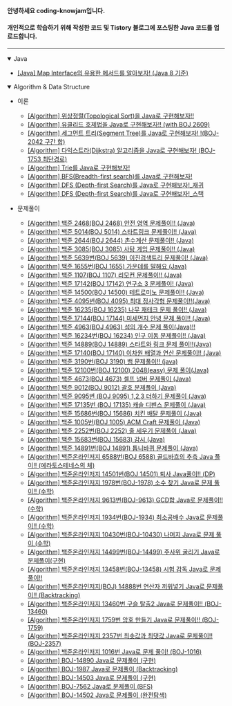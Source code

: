 #### 안녕하세요 coding-knowjam입니다.
#### 개인적으로 학습하기 위해 작성한 코드 및 Tistory 블로그에 포스팅한 Java 코드를 업로드합니다.

---

<details open>   
   <summary>Java</summary>

- [[Java] Map Interface의 유용한 메서드를 알아보자! (Java 8 기준)](https://github.com/codingknowjam/tistory_blog_code/tree/master/src/study/blog/codingknowjam/java/StudyhMapMethod.java)
</details>

<details open>   
   <summary>Algorithm & Data Structure</summary>

- 이론
  - [[Algorithm] 위상정렬(Topological Sort)을 Java로 구현해보자!!](https://github.com/codingknowjam/tistory_blog_code/tree/master/src/study/blog/codingknowjam/algorithm/theory/Study_topologicalSort.java)
  - [[Algorithm] 유클리드 호제법을 Java로 구현해보자!! (with BOJ 2609)](https://github.com/codingknowjam/tistory_blog_code/tree/master/src/study/blog/codingknowjam/algorithm/theory/BOJ_2609.java)
  - [[Algorithm] 세그먼트 트리(Segment Tree)를 Java로 구현해보자! !(BOJ-2042 구간 합)](https://github.com/codingknowjam/tistory_blog_code/tree/master/src/study/blog/codingknowjam/algorithm/theory/BOJ_2042.java)
  - [[Algorithm] 다익스트라(Dijkstra) 알고리즘을 Java로 구현해보자! (BOJ-1753 최단경로)](https://github.com/codingknowjam/tistory_blog_code/tree/master/src/study/blog/codingknowjam/algorithm/theory/Study_Dijkstra.java)
  - [[Algorithm] Trie를 Java로 구현해보자!](https://github.com/codingknowjam/tistory_blog_code/tree/master/src/study/blog/codingknowjam/algorithm/theory/Study_Trie.java)
  - [[Algorithm] BFS(Breadth-first search)를 Java로 구현해보자!](https://github.com/codingknowjam/tistory_blog_code/tree/master/src/study/blog/codingknowjam/algorithm/theory/StudyBFS.java)
  - [[Algorithm] DFS (Depth-first Search)를 Java로 구현해보자!_재귀](https://github.com/codingknowjam/tistory_blog_code/tree/master/src/study/blog/codingknowjam/algorithm/theory/Study_DFS_recursion.java)
  - [[Algorithm] DFS (Depth-first Search)를 Java로 구현해보자!_스택](https://github.com/codingknowjam/tistory_blog_code/tree/master/src/study/blog/codingknowjam/algorithm/theory/Study_DFS_stack.java) 
  

- 문제풀이 
  - [[Algorithm] 백준 2468(BOJ 2468) 안전 영역 문제풀이!! (Java)](https://github.com/codingknowjam/tistory_blog_code/tree/master/src/study/blog/codingknowjam/algorithm/boj/BOJ_2468.java)  
  - [[Algorithm] 백준 5014(BOJ 5014) 스타트링크 문제풀이!! (Java)](https://github.com/codingknowjam/tistory_blog_code/tree/master/src/study/blog/codingknowjam/algorithm/boj/BOJ_5014.java)
  - [[Algorithm] 백준 2644(BOJ 2644) 촌수계산 문제풀이!! (Java)](https://github.com/codingknowjam/tistory_blog_code/tree/master/src/study/blog/codingknowjam/algorithm/boj/BOJ_2644.java)
  - [[Algorithm] 백준 3085(BOJ 3085) 사탕 게임 문제풀이!! (Java)](https://github.com/codingknowjam/tistory_blog_code/tree/master/src/study/blog/codingknowjam/algorithm/boj/BOJ_3085.java)
  - [[Algorithm] 백준 5639번(BOJ 5639) 이진검색트리 문제풀이! (Java)](https://github.com/codingknowjam/tistory_blog_code/tree/master/src/study/blog/codingknowjam/algorithm/boj/BOJ_5639.java)
  - [[Algorithm] 백준 1655번(BOJ 1655) 가운데를 말해요 (Java)](https://github.com/codingknowjam/tistory_blog_code/tree/master/src/study/blog/codingknowjam/algorithm/boj/BOJ_1655.java)
  - [[Algorithm] 백준 1107(BOJ 1107) 리모컨 문제풀이!! (Java)](https://github.com/codingknowjam/tistory_blog_code/tree/master/src/study/blog/codingknowjam/algorithm/boj/BOJ_1107.java)
  - [[Algorithm] 백준 17142(BOJ 17142) 연구소 3 문제풀이! (Java)](https://github.com/codingknowjam/tistory_blog_code/tree/master/src/study/blog/codingknowjam/algorithm/boj/BOJ_17142.java)
  - [[Algorithm] 백준 14500(BOJ 14500) 테트로미노 문제풀이!! (Java)](https://github.com/codingknowjam/tistory_blog_code/tree/master/src/study/blog/codingknowjam/algorithm/boj/BOJ_14500.java)
  - [[Algorithm] 백준 4095번(BOJ 4095) 최대 정사각형 문제풀이!!(Java)](https://github.com/codingknowjam/tistory_blog_code/tree/master/src/study/blog/codingknowjam/algorithm/boj/BOJ_4095.java)
  - [[Algorithm] 백준 16235(BOJ 16235) 나무 재테크 문제 풀이!! (Java)](https://github.com/codingknowjam/tistory_blog_code/tree/master/src/study/blog/codingknowjam/algorithm/boj/BOJ_16235.java)
  - [[Algorithm] 백준 17144(BOJ 17144) 미세먼지 안녕 문제 풀이!! (Java)](https://github.com/codingknowjam/tistory_blog_code/tree/master/src/study/blog/codingknowjam/algorithm/boj/BOJ_17144.java)
  - [[Algorithm] 백준 4963(BOJ 4963) 섬의 개수 문제 풀이(Java)!!](https://github.com/codingknowjam/tistory_blog_code/tree/master/src/study/blog/codingknowjam/algorithm/boj/BOJ_4963.java)
  - [[Algorithm] 백준 16234번(BOJ 16234) 인구 이동 문제풀이!! (Java)](https://github.com/codingknowjam/tistory_blog_code/tree/master/src/study/blog/codingknowjam/algorithm/boj/BOJ_16234.java)
  - [[Algorithm] 백준 14889(BOJ 14889) 스타트와 링크 문제 풀이!!(Java)](https://github.com/codingknowjam/tistory_blog_code/tree/master/src/study/blog/codingknowjam/algorithm/boj/BOJ_14889.java)
  - [[Algorithm] 백준 17140(BOJ 17140) 이차원 배열과 연산 문제풀이!! (Java)](https://github.com/codingknowjam/tistory_blog_code/tree/master/src/study/blog/codingknowjam/algorithm/boj/BOJ_17140.java)
  - [[Algorithm] 백준 3190번(BOJ 3190) 뱀 문제풀이!! (java)](https://github.com/codingknowjam/tistory_blog_code/tree/master/src/study/blog/codingknowjam/algorithm/boj/BOJ_3190.java)
  - [[Algorithm] 백준 12100번(BOJ 12100) 2048(easy) 문제 풀이(Java)](https://github.com/codingknowjam/tistory_blog_code/tree/master/src/study/blog/codingknowjam/algorithm/boj/BOJ_12100.java)
  - [[Algorithm] 백준 4673(BOJ 4673) 셀프 넘버 문제풀이 (Java)](https://github.com/codingknowjam/tistory_blog_code/tree/master/src/study/blog/codingknowjam/algorithm/boj/BOJ_4673.java)
  - [[Algorithm] 백준 9012(BOJ 9012) 괄호 문제풀이 (Java)](https://github.com/codingknowjam/tistory_blog_code/tree/master/src/study/blog/codingknowjam/algorithm/boj/BOJ_9012.java)
  - [[Algorithm] 백준 9095번 (BOJ 9095) 1,2,3 더하기 문제풀이 (Java)](https://github.com/codingknowjam/tistory_blog_code/tree/master/src/study/blog/codingknowjam/algorithm/boj/BOJ_9095.java)
  - [[Algorithm] 백준 17135번 (BOJ 17135) 캐슬 디펜스 문제풀이 (Java)](https://github.com/codingknowjam/tistory_blog_code/tree/master/src/study/blog/codingknowjam/algorithm/boj/BOJ_17135.java) 
  - [[Algorithm] 백준 15686번(BOJ 15686) 치킨 배달 문제풀이 (Java)](https://github.com/codingknowjam/tistory_blog_code/tree/master/src/study/blog/codingknowjam/algorithm/boj/BOJ_15686.java)
  - [[Algorithm] 백준 1005번(BOJ 1005) ACM Craft 문제풀이 (Java)](https://github.com/codingknowjam/tistory_blog_code/tree/master/src/study/blog/codingknowjam/algorithm/boj/BOJ_1005.java)
  - [[Algorithm] 백준 2252번(BOJ 2252) 줄 세우기 문제풀이 (Java)](https://github.com/codingknowjam/tistory_blog_code/tree/master/src/study/blog/codingknowjam/algorithm/boj/BOJ_2252.java)
  - [[Algorithm] 백준 15683번(BOJ 15683) 감시 (Java)](https://github.com/codingknowjam/tistory_blog_code/tree/master/src/study/blog/codingknowjam/algorithm/boj/BOJ_15683.java)
  - [[Algorithm] 백준 14891번(BOJ 14891) 톱니바퀴 문제풀이 (Java)](https://github.com/codingknowjam/tistory_blog_code/tree/master/src/study/blog/codingknowjam/algorithm/boj/BOJ_14891.java)
  - [[Algorithm] 백준온라인저지 6588번(BOJ 6588) 골드바흐의 추측 Java 풀이!! (에라토스테네스의 체)](https://github.com/codingknowjam/tistory_blog_code/tree/master/src/study/blog/codingknowjam/algorithm/boj/BOJ_6588.java)
  - [[Algorithm] 백준온라인저지 14501번(BOJ 14501) 퇴사 Java풀이!! (DP)](https://github.com/codingknowjam/tistory_blog_code/tree/master/src/study/blog/codingknowjam/algorithm/boj/BOJ_14501.java)
  - [[Algorithm] 백준온라인저지 1978번(BOJ-1978) 소수 찾기 Java로 문제 풀이!! (수학)](https://github.com/codingknowjam/tistory_blog_code/tree/master/src/study/blog/codingknowjam/algorithm/boj/BOJ_1978.java)
  - [[Algorithm] 백준온라인저지 9613번(BOJ-9613) GCD합 Java로 문제풀이!! (수학)](https://github.com/codingknowjam/tistory_blog_code/tree/master/src/study/blog/codingknowjam/algorithm/boj/BOJ_9613.java)
  - [[Algorithm] 백준온라인저지 1934번(BOJ-1934) 최소공배수 Java로 문제풀이!! (수학)](https://github.com/codingknowjam/tistory_blog_code/tree/master/src/study/blog/codingknowjam/algorithm/boj/BOJ_1934.java)
  - [[Algorithm] 백준온라인저지 10430번(BOJ-10430) 나머지 Java로 문제 풀이 (수학)](https://github.com/codingknowjam/tistory_blog_code/tree/master/src/study/blog/codingknowjam/algorithm/boj/BOJ_10430.java)
  - [[Algorithm] 백준온라인저지 14499번(BOJ-14499) 주사위 굴리기 Java로 문제풀이(구현)](https://github.com/codingknowjam/tistory_blog_code/tree/master/src/study/blog/codingknowjam/algorithm/boj/BOJ_14499.java)
  - [[Algorithm] 백준온라인저지 13458번(BOJ-13458) 시험 감독 Java로 문제풀이!!](https://github.com/codingknowjam/tistory_blog_code/tree/master/src/study/blog/codingknowjam/algorithm/boj/BOJ_13458.java)
  - [[Algorithm] 백준온라인저지(BOJ) 14888번 연산자 끼워넣기 Java로 문제풀이!! (Backtracking)](https://github.com/codingknowjam/tistory_blog_code/tree/master/src/study/blog/codingknowjam/algorithm/boj/BOJ_14888.java)
  - [[Algorithm] 백준온라인저지 13460번 구슬 탈출2 Java로 문제풀이!! (BOJ-13460)](https://github.com/codingknowjam/tistory_blog_code/tree/master/src/study/blog/codingknowjam/algorithm/boj/BOJ_13460.java)
  - [[Algorithm] 백준온라인저지 1759번 암호 만들기 Java로 문제풀이!! (BOJ-1759)](https://github.com/codingknowjam/tistory_blog_code/tree/master/src/study/blog/codingknowjam/algorithm/boj/BOJ_1759.java)
  - [[Algorithm] 백준온라인저지 2357번 최솟값과 최댓값 Java로 문제풀이!! (BOJ-2357)](https://github.com/codingknowjam/tistory_blog_code/tree/master/src/study/blog/codingknowjam/algorithm/boj/BOJ_2357.java)
  - [[Algorithm] 백준온라인저지 1016번 Java로 문제 풀이! (BOJ-1016)](https://github.com/codingknowjam/tistory_blog_code/tree/master/src/study/blog/codingknowjam/algorithm/boj/BOJ_1016.java)
  - [[Algorithm] BOJ-14890 Java로 문제풀이 (구현)](https://github.com/codingknowjam/tistory_blog_code/tree/master/src/study/blog/codingknowjam/algorithm/boj/BOJ_14890.java)
  - [[Algorithm] BOJ-1987 Java로 문제풀이 (Backtracking)](https://github.com/codingknowjam/tistory_blog_code/tree/master/src/study/blog/codingknowjam/algorithm/boj/BOJ_1987.java)
  - [[Algorithm] BOJ-14503 Java로 문제풀이 (구현)](https://github.com/codingknowjam/tistory_blog_code/tree/master/src/study/blog/codingknowjam/algorithm/boj/BOJ_14503.java)
  - [[Algorithm] BOJ-7562 Java로 문제풀이 (BFS)](https://github.com/codingknowjam/tistory_blog_code/tree/master/src/study/blog/codingknowjam/algorithm/boj/BOJ_7562.java)
  - [[Algorithm] BOJ-14502 Java로 문제풀이 (완전탐색)](https://github.com/codingknowjam/tistory_blog_code/tree/master/src/study/blog/codingknowjam/algorithm/boj/BOJ_14502.java)
</details>




